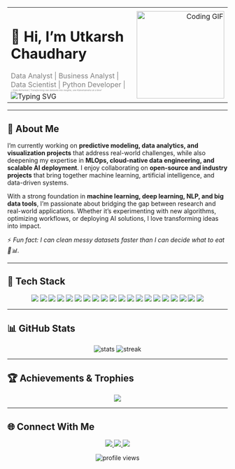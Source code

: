 <div align="center">

<table>
  <tr>
    <!-- Left side: Name + Subtitle + Tagline + Typing SVG -->
    <td align="left" width="60%" valign="middle">
      <h1>👋 Hi, I’m Utkarsh Chaudhary</h1>
      <p style="font-size:16px; color:gray; margin:0;">
        Data Analyst | Business Analyst | Data Scientist | Python Developer |
      </p>
      <p style="font-size:5px; color:gray; font-style:italic; margin:0;">
        💡 Data Alchemist | Transforming raw datasets into insights, one Kamehameha at a time!
      </p>
      <!-- Typing SVG (just below name & tagline) -->
      <img src="https://camo.githubusercontent.com/1fa0e05ef231b1b79aa59f80503751c25719d22e55e3e48d665100e3e04aed8d/68747470733a2f2f726561646d652d747970696e672d7376672e6865726f6b756170702e636f6d3f666f6e743d466972612b436f6465267765696768743d3630302673697a653d32322670617573653d3130303026636f6c6f723d3041383446462663656e7465723d74727565267643656e7465723d747275652677696474683d363030266c696e65733d446174612b536369656e746973743b53514c2b4578706572743b507974686f6e2b446576656c6f7065723b506f7765722b42492b5370656369616c6973743b" alt="Typing SVG"/>
    </td>
    <!-- Right side: Main GIF -->
    <td align="right" width="20%">
      <img src="https://media.giphy.com/media/LmNwrBhejkK9EFP504/giphy.gif" width="200" alt="Coding GIF"/>
    </td>
  </tr>
</table>

</div>

---
## 🥂 About Me  

I’m currently working on **predictive modeling, data analytics, and visualization projects** that address real-world challenges, while also deepening my expertise in **MLOps, cloud-native data engineering, and scalable AI deployment**. I enjoy collaborating on **open-source and industry projects** that bring together machine learning, artificial intelligence, and data-driven systems.  

With a strong foundation in **machine learning, deep learning, NLP, and big data tools**, I’m passionate about bridging the gap between research and real-world applications. Whether it’s experimenting with new algorithms, optimizing workflows, or deploying AI solutions, I love transforming ideas into impact.  

⚡ *Fun fact: I can clean messy datasets faster than I can decide what to eat 🍜📊.*  

---

## 🚀 Tech Stack  

<p align="center">
 <a href="https://www.python.org/" target="_blank"><img src="https://img.shields.io/badge/Python-3670A0?style=for-the-badge&logo=python&logoColor=ffdd54"/></a>
<a href="https://www.r-project.org/" target="_blank"><img src="https://img.shields.io/badge/R-%23276DC3.svg?style=for-the-badge&logo=r&logoColor=white"/></a>
<a href="https://www.tensorflow.org/" target="_blank"><img src="https://img.shields.io/badge/TensorFlow-%23FF6F00.svg?style=for-the-badge&logo=TensorFlow&logoColor=white"/></a>
<a href="https://pytorch.org/" target="_blank"><img src="https://img.shields.io/badge/PyTorch-%23EE4C2C.svg?style=for-the-badge&logo=PyTorch&logoColor=white"/></a>
<a href="https://scikit-learn.org/" target="_blank"><img src="https://img.shields.io/badge/scikit--learn-%23F7931E.svg?style=for-the-badge&logo=scikit-learn&logoColor=white"/></a>
<a href="https://pandas.pydata.org/" target="_blank"><img src="https://img.shields.io/badge/Pandas-%23150458.svg?style=for-the-badge&logo=pandas&logoColor=white"/></a>
<a href="https://numpy.org/" target="_blank"><img src="https://img.shields.io/badge/NumPy-%23013243.svg?style=for-the-badge&logo=numpy&logoColor=white"/></a>
<a href="https://matplotlib.org/" target="_blank"><img src="https://img.shields.io/badge/Matplotlib-%23ffffff.svg?style=for-the-badge&logo=Matplotlib&logoColor=black"/></a>
<a href="https://plotly.com/" target="_blank"><img src="https://img.shields.io/badge/Plotly-%233F4F75.svg?style=for-the-badge&logo=plotly&logoColor=white"/></a>
<a href="https://cloud.google.com/" target="_blank"><img src="https://img.shields.io/badge/GoogleCloud-%234285F4.svg?style=for-the-badge&logo=google-cloud&logoColor=white"/></a>
<a href="https://azure.microsoft.com/" target="_blank"><img src="https://img.shields.io/badge/Azure-%230072C6.svg?style=for-the-badge&logo=microsoftazure&logoColor=white"/></a>
<a href="https://powerbi.microsoft.com/" target="_blank"><img src="https://img.shields.io/badge/Power_BI-F2C811?style=for-the-badge&logo=powerbi&logoColor=black"/></a>
<a href="https://www.tableau.com/" target="_blank"><img src="https://img.shields.io/badge/Tableau-E97627?style=for-the-badge&logo=Tableau&logoColor=white"/></a>
<a href="https://www.ibm.com/products/cognos-analytics" target="_blank"><img src="https://img.shields.io/badge/IBM%20Cognos-054ADA?style=for-the-badge&logo=ibm&logoColor=white"/></a>
<a href="https://www.microsoft.com/en-us/microsoft-365/excel" target="_blank"><img src="https://img.shields.io/badge/Excel-217346?style=for-the-badge&logo=microsoft-excel&logoColor=white"/></a>
<a href="https://www.overleaf.com/" target="_blank"><img src="https://img.shields.io/badge/LaTeX-008080?style=for-the-badge&logo=latex&logoColor=white"/></a>
<a href="https://www.mysql.com/" target="_blank"><img src="https://img.shields.io/badge/MySQL-4479A1.svg?style=for-the-badge&logo=mysql&logoColor=white"/></a>
<a href="https://www.mongodb.com/" target="_blank"><img src="https://img.shields.io/badge/MongoDB-%234ea94b.svg?style=for-the-badge&logo=mongodb&logoColor=white"/></a>
<a href="https://git-scm.com/" target="_blank"><img src="https://img.shields.io/badge/Git-%23F05033.svg?style=for-the-badge&logo=git&logoColor=white"/></a>
<a href="https://github.com/" target="_blank"><img src="https://img.shields.io/badge/GitHub-%23121011.svg?style=for-the-badge&logo=github&logoColor=white"/></a>
</p>

---

## 📊 GitHub Stats  

<p align="center">
  <img src="https://github-readme-stats.vercel.app/api?username=kakarot333&show_icons=true&theme=radical" alt="stats"/>
  <img src="https://github-readme-streak-stats.herokuapp.com/?user=kakarot333&theme=radical" alt="streak"/>
</p>

---

## 🏆 Achievements & Trophies  

<p align="center">
  <img src="https://github-profile-trophy.vercel.app/?username=kakarot333&theme=radical&no-frame=false&no-bg=true&margin-w=15&margin-h=15"/>
</p>

---

## 🌐 Connect With Me  

<p align="center">
  <a href="https://www.linkedin.com/in/utkarshchaudhary33/" target="_blank">
    <img src="https://img.shields.io/badge/-LinkedIn-%230077B5?style=for-the-badge&logo=linkedin&logoColor=white"/>
  </a>
  <a href="mailto:utkarshchaudhary3690@gmail.com" target="_blank">
    <img src="https://img.shields.io/badge/-Email-D14836?style=for-the-badge&logo=gmail&logoColor=white"/>
  </a>
  <a href="https://www.kaggle.com/utkarshchaudhary33" target="_blank">
    <img src="https://img.shields.io/badge/Kaggle-20BEFF?style=for-the-badge&logo=kaggle&logoColor=white"/>
  </a>
</p>

<p align="center">
  <img src="https://komarev.com/ghpvc/?username=kakarot333&label=Profile%20Views&color=0e75b6&style=flat" alt="profile views"/>
</p>
